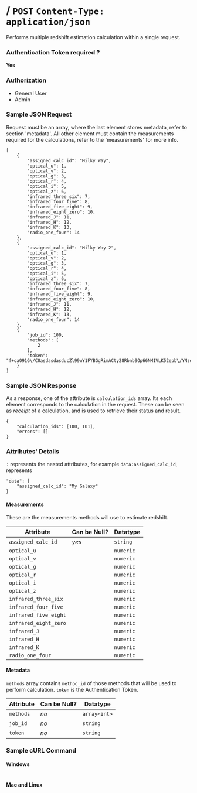 # / `POST` `Content-Type: application/json`
Performs multiple redshift estimation calculation within a single request.

### Authentication Token required ?
**Yes**

### Authorization
* General User
* Admin

### Sample JSON Request
Request must be an array, where the last element stores metadata, refer to section 'metadata'. All other element must contain the measurements required for the calculations, refer to the 'measurements' for more info.
```
[
    {
        "assigned_calc_id": "Milky Way",
        "optical_u": 1,
        "optical_v": 2,
        "optical_g": 3,
        "optical_r": 4,
        "optical_i": 5,
        "optical_z": 6,
        "infrared_three_six": 7,
        "infrared_four_five": 8,
        "infrared_five_eight": 9,
        "infrared_eight_zero": 10,
        "infrared_J": 11,
        "infrared_H": 12,
        "infrared_K": 13,
        "radio_one_four": 14
    },
    {
        "assigned_calc_id": "Milky Way 2",
        "optical_u": 1,
        "optical_v": 2,
        "optical_g": 3,
        "optical_r": 4,
        "optical_i": 5,
        "optical_z": 6,
        "infrared_three_six": 7,
        "infrared_four_five": 8,
        "infrared_five_eight": 9,
        "infrared_eight_zero": 10,
        "infrared_J": 11,
        "infrared_H": 12,
        "infrared_K": 13,
        "radio_one_four": 14
    },
    {
        "job_id": 100,
        "methods": [
            2
        ],
        "token": "f+oaO91G\/C0asdasdasducZl99wY1FYBGgRimACty28Rbnb9Op66NM1VLK52epb\/YNzdX+0RvVyQ+wIOE1Irx4thTYGfOBoen3xMqom2Zly4cOcYZUmqBs0xCJaN+EpdLShm0eJ3VSaFveSFqLEaS+jJo9TnS9g=="
    }
]
```

### Sample JSON Response
As a response, one of the attribute is `calculation_ids` array. Its each element corresponds to the calculation in the request. These can be seen as *receipt* of a calculation, and is used to retrieve their status and result.
```
{
    "calculation_ids": [100, 101],
    "errors": []
}
```

### Attributes' Details
`:` represents the nested attributes, for example `data:assigned_calc_id`, represents
```
"data": {
    "assigned_calc_id": "My Galaxy"   
}
```

#### Measurements
These are the measurements methods will use to estimate redshift.

| Attribute | Can be Null? | Datatype |
|-----------|--------------|----------|
| `assigned_calc_id` | *yes* | `string` |
| `optical_u` |  | `numeric` |
| `optical_v` |  | `numeric` |
| `optical_g` |  | `numeric` |
| `optical_r` |  | `numeric` |
| `optical_i` |  | `numeric` |
| `optical_z` |  | `numeric` |
| `infrared_three_six` |  | `numeric` |
| `infrared_four_five` |  | `numeric` |
| `infrared_five_eight` | | `numeric` |
| `infrared_eight_zero` | | `numeric` |
| `infrared_J` |  | `numeric` |
| `infrared_H` |  | `numeric` |
| `infrared_K` |  | `numeric` |
| `radio_one_four` |  | `numeric` |

#### Metadata
`methods` array contains `method_id` of those methods that will be used to perform calculation. `token` is the Authentication Token.

| Attribute | Can be Null? | Datatype |
|-----------|--------------|----------|
| `methods` | *no* | `array<int>` |
| `job_id` | *no* | `string` |
| `token` | *no* | `string` |

### Sample cURL Command

#### Windows
```

```

#### Mac and Linux
```
```